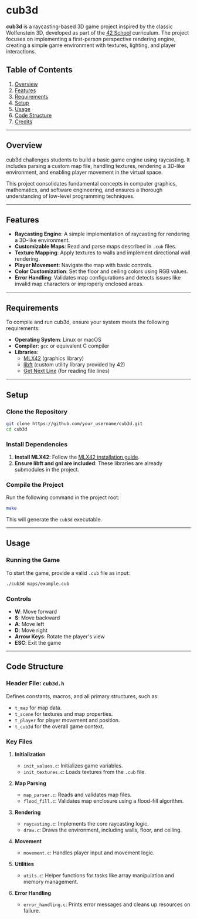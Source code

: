# cub3d

**cub3d** is a raycasting-based 3D game project inspired by the classic Wolfenstein 3D, developed as part of the [42 School](https://www.42.fr/) curriculum. The project focuses on implementing a first-person perspective rendering engine, creating a simple game environment with textures, lighting, and player interactions.

## Table of Contents

1. [Overview](#overview)  
2. [Features](#features)  
3. [Requirements](#requirements)  
4. [Setup](#setup)  
5. [Usage](#usage)  
6. [Code Structure](#code-structure)  
7. [Credits](#credits)  

---

## Overview

cub3d challenges students to build a basic game engine using raycasting. It includes parsing a custom map file, handling textures, rendering a 3D-like environment, and enabling player movement in the virtual space.

This project consolidates fundamental concepts in computer graphics, mathematics, and software engineering, and ensures a thorough understanding of low-level programming techniques.

---

## Features

- **Raycasting Engine**: A simple implementation of raycasting for rendering a 3D-like environment.
- **Customizable Maps**: Read and parse maps described in `.cub` files.
- **Texture Mapping**: Apply textures to walls and implement directional wall rendering.
- **Player Movement**: Navigate the map with basic controls.
- **Color Customization**: Set the floor and ceiling colors using RGB values.
- **Error Handling**: Validates map configurations and detects issues like invalid map characters or improperly enclosed areas.

---

## Requirements

To compile and run cub3d, ensure your system meets the following requirements:

- **Operating System**: Linux or macOS
- **Compiler**: `gcc` or equivalent C compiler
- **Libraries**: 
  - [MLX42](https://github.com/codam-coding-college/MLX42) (graphics library)
  - [libft](https://github.com/42Paris/libft) (custom utility library provided by 42)
  - [Get Next Line](https://github.com/42Paris/gnl) (for reading file lines)

---

## Setup

### Clone the Repository

```bash
git clone https://github.com/your_username/cub3d.git
cd cub3d
```

### Install Dependencies

1. **Install MLX42**: Follow the [MLX42 installation guide](https://github.com/codam-coding-college/MLX42).
2. **Ensure libft and gnl are included**: These libraries are already submodules in the project.

### Compile the Project

Run the following command in the project root:

```bash
make
```

This will generate the `cub3d` executable.

---

## Usage

### Running the Game

To start the game, provide a valid `.cub` file as input:

```bash
./cub3d maps/example.cub
```

### Controls

- **W**: Move forward
- **S**: Move backward
- **A**: Move left
- **D**: Move right
- **Arrow Keys**: Rotate the player's view
- **ESC**: Exit the game

---

## Code Structure

### Header File: `cub3d.h`

Defines constants, macros, and all primary structures, such as:
- `t_map` for map data.
- `t_scene` for textures and map properties.
- `t_player` for player movement and position.
- `t_cub3d` for the overall game context.

### Key Files

1. **Initialization**
   - `init_values.c`: Initializes game variables.
   - `init_textures.c`: Loads textures from the `.cub` file.

2. **Map Parsing**
   - `map_parser.c`: Reads and validates map files.
   - `flood_fill.c`: Validates map enclosure using a flood-fill algorithm.

3. **Rendering**
   - `raycasting.c`: Implements the core raycasting logic.
   - `draw.c`: Draws the environment, including walls, floor, and ceiling.

4. **Movement**
   - `movement.c`: Handles player input and movement logic.

5. **Utilities**
   - `utils.c`: Helper functions for tasks like array manipulation and memory management.

6. **Error Handling**
   - `error_handling.c`: Prints error messages and cleans up resources on failure.
